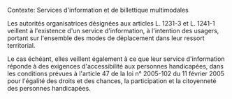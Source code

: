 Contexte: Services d'information et de billettique multimodales

Les autorités organisatrices désignées aux articles L. 1231-3 et L. 1241-1 veillent à l'existence d'un service d'information, à l'intention des usagers, portant sur l'ensemble des modes de déplacement dans leur ressort territorial.

Le cas échéant, elles veillent également à ce que leur service d'information réponde à des exigences d'accessibilité aux personnes handicapées, dans les conditions prévues à l'article 47 de la loi n° 2005-102 du 11 février 2005 pour l'égalité des droits et des chances, la participation et la citoyenneté des personnes handicapées.